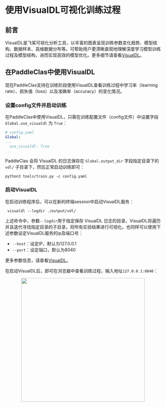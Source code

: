 # 使用VisualDL可视化训练过程

## 前言
VisualDL是飞桨可视化分析工具，以丰富的图表呈现训练参数变化趋势、模型结构、数据样本、高维数据分布等。可帮助用户更清晰直观地理解深度学习模型训练过程及模型结构，进而实现高效的模型优化。更多细节请查看[VisualDL](https://github.com/PaddlePaddle/VisualDL/)。

## 在PaddleClas中使用VisualDL
现在PaddleClas支持在训练阶段使用VisualDL查看训练过程中学习率（learning rate）、损失值（loss）以及准确率（accuracy）的变化情况。

### 设置config文件并启动训练
在PaddleClas中使用VisualDL，只需在训练配置文件（config文件）中设置字段 `Global.use_visualdl` 为 `True`：

```yaml
# config.yaml
Global:
...
  use_visualdl: True
...
```

PaddleClas 会将 VisualDL 的日志保存在 `Global.output_dir` 字段指定目录下的 `vdl/` 子目录下，然后正常启动训练即可：

```shell
python3 tools/train.py -c config.yaml
```

### 启动VisualDL
在启动训练程序后，可以在新的终端session中启动VisualDL服务：

```shell
 visualdl --logdir ./output/vdl/
 ```

上述命令中，参数`--logdir`用于指定保存 VisualDL 日志的目录，VisualDL将遍历并且迭代寻找指定目录的子目录，将所有实验结果进行可视化。也同样可以使用下述参数设定VisualDL服务的ip及端口号：
* `--host`：设定IP，默认为127.0.0.1
* `--port`：设定端口，默认为8040

更多参数信息，请查看[VisualDL](https://github.com/PaddlePaddle/VisualDL/blob/develop/README_CN.md#2-%E5%90%AF%E5%8A%A8%E9%9D%A2%E6%9D%BF)。

在启动VisualDL后，即可在浏览器中查看训练过程，输入地址`127.0.0.1:8840`：

<div align="center">
    <img src="../../images/VisualDL/train_loss.png" width="400">
</div>
